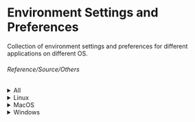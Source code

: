 # Environment Settings and Preferences

Collection of environment settings and preferences for different applications on different OS.

###### Reference/Source/Others
<details><summary>All</summary>

[Reference to dictionary set up](https://www.vivaolinux.com.br/artigo/Corretor-Ortografico-no-Vim-Guia-definitivo)
   
   
   <details><summary>Vim Cheat Sheet</summary>   
      
   [![](https://github.com/Ngofilho/dotfiles/blob/assets/Vim_Cheat_Sheet.png)]()   
   [![](https://github.com/Ngofilho/dotfiles/blob/assets/kisspng-cheat-sheet-vim-paper-cheating-5ba3e6147cb1a4.2840358315374679245108.png)]()   
   [![](https://github.com/Ngofilho/dotfiles/blob/assets/vi-teclado.png)]()         
   [![](https://github.com/Ngofilho/dotfiles/blob/assets/vim_cheatsheet.png)]()   
   [![](https://github.com/Ngofilho/dotfiles/blob/assets/VIM.png)]()         
      
   </details>
</details>

<details><summary>Linux</summary></details>
<details><summary>MacOS</summary></details>
<details><summary>Windows</summary>
   
   
   <details><summary>Vim</summary>        
      
1. Install any plugin manager      
2. Create folder named *.vim* inside user's $HOME dir      
3. Create folder named *.vim* autoload      
4. Create folder named *.vim* bundle          
5. Clone NERDTree to *.vim\budle* folder          
6. Create a file name *.vimrc* at user's $HOME dir    
7. Setup NERDTree plugin initialization to *.vimrc* file      
      
   </details>      
   
[Reference to Cmder setting path error](https://github.com/cmderdev/cmder/issues/121#issuecomment-565360486)
* Cmder prompt customization
   1. [Article explaining Cmder customization](https://amreldib.com/blog/CustomizeWindowsCmderPrompt/)
   2. [AmrEldib Repo - Cmder,powerline, prompt](https://github.com/AmrEldib/cmder-powerline-prompt)
</details>
